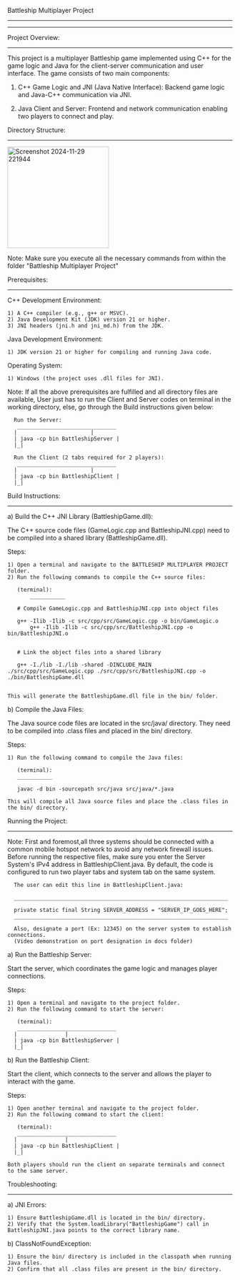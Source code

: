 Battleship Multiplayer Project
______________________________
______________________________




Project Overview:
_________________

This project is a multiplayer Battleship game implemented using C++ for the game logic and Java for the client-server communication and user interface. The game consists of two main components:

1) C++ Game Logic and JNI (Java Native Interface): Backend game logic and Java-C++ 
   communication via JNI.

2) Java Client and Server: Frontend and network communication
   enabling two players to connect and play.




Directory Structure:
____________________
<img width="227" alt="Screenshot 2024-11-29 221944" src="https://github.com/user-attachments/assets/55d1daa4-3d9c-4d05-8a12-454babf52960">

Note: Make sure you execute all the necessary commands from within the folder "Battleship Multiplayer Project"



Prerequisites:
______________


C++ Development Environment:

	1) A C++ compiler (e.g., g++ or MSVC).
	2) Java Development Kit (JDK) version 21 or higher.
	3) JNI headers (jni.h and jni_md.h) from the JDK.

Java Development Environment:

	1) JDK version 21 or higher for compiling and running Java code.

Operating System:

	1) Windows (the project uses .dll files for JNI).


Note: If all the above prerequisites are fulfilled and all directory files are available,
      User just has to run the Client and Server codes on terminal in the 
      working directory, else, go through the Build instructions given below:

      Run the Server:
       _______________________________
      |			              |
      | java -cp bin BattleshipServer |
      |_|

      Run the Client (2 tabs required for 2 players):
       _______________________________
      |			              |
      | java -cp bin BattleshipClient |
      |_|

      


Build Instructions:
___________________


a) Build the C++ JNI Library (BattleshipGame.dll):

   The C++ source code files (GameLogic.cpp and BattleshipJNI.cpp) need to be compiled 
   into a shared library (BattleshipGame.dll).

   Steps:

   	1) Open a terminal and navigate to the BATTLESHIP MULTIPLAYER PROJECT folder.
   	2) Run the following commands to compile the C++ source files:
	   
	   (terminal):
           ___________

	   # Compile GameLogic.cpp and BattleshipJNI.cpp into object files

	   g++ -Ilib -Ilib -c src/cpp/src/GameLogic.cpp -o bin/GameLogic.o
           g++ -Ilib -Ilib -c src/cpp/src/BattleshipJNI.cpp -o bin/BattleshipJNI.o


	   # Link the object files into a shared library
	   
	   g++ -I./lib -I./lib -shared -DINCLUDE_MAIN ./src/cpp/src/GameLogic.cpp ./src/cpp/src/BattleshipJNI.cpp -o ./bin/BattleshipGame.dll


	This will generate the BattleshipGame.dll file in the bin/ folder.


b) Compile the Java Files:

   The Java source code files are located in the src/java/ directory.
   They need to be compiled into .class files and placed in the bin/ directory.

   Steps:

   	1) Run the following command to compile the Java files:

	   (terminal):
	   ___________

	   javac -d bin -sourcepath src/java src/java/*.java
	   
	This will compile all Java source files and place the .class files in the bin/ directory.



Running the Project:
____________________


Note: First and foremost,all three systems should be connected with a common mobile hotspot network to avoid any network firewall issues.
      Before running the respective files, make sure you enter the Server System's IPv4 address in
      BattleshipClient.java. By default, the code is configured to run two player tabs and system tab
      on the same system.

      The user can edit this line in BattleshipClient.java:

      ___________________________________________________________________

      private static final String SERVER_ADDRESS = "SERVER_IP_GOES_HERE";
      ___________________________________________________________________

      Also, designate a port (Ex: 12345) on the server system to establish connections.
      (Video demonstration on port designation in docs folder)
      


a) Run the Battleship Server:

   Start the server, which coordinates the game logic and manages player connections.

   Steps:

   	1) Open a terminal and navigate to the project folder.
   	2) Run the following command to start the server:

	   (terminal):
	   _______________________________
	  |				  |
	  | java -cp bin BattleshipServer |
	  |_|



b) Run the Battleship Client:

   Start the client, which connects to the server and allows the player to interact with the game.

   Steps:

   	1) Open another terminal and navigate to the project folder.
	2) Run the following command to start the client:

	   (terminal):
	   _______________________________
	  |				  |
	  | java -cp bin BattleshipClient |
	  |_|

	Both players should run the client on separate terminals and connect to the same server.




Troubleshooting:
________________


a) JNI Errors:

	1) Ensure BattleshipGame.dll is located in the bin/ directory.
	2) Verify that the System.loadLibrary("BattleshipGame") call in BattleshipJNI.java points to the correct library name.


b) ClassNotFoundException:

	1) Ensure the bin/ directory is included in the classpath when running Java files.
	2) Confirm that all .class files are present in the bin/ directory.
